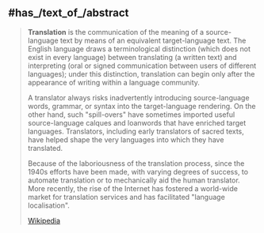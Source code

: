 ﻿---
has_id_wikidata: Q7553
practiced_by:
- '[[_Standards/WikiData/WD~translator,333634]]'
- '[[_Standards/WikiData/WD~exegete,21185790]]'
studied_in: "[[_Standards/WikiData/WD~translation studies,501778]]"
described_by_source: "[[_Standards/WikiData/WD~Encyclopædia Britannica 11th edition,867541]]"
subclass_of:
- "[[_Standards/WikiData/WD~human communication,1066689]]"
- '[[_Standards/WikiData/WD~transformation,65757353]]'
instance_of:
- '[[_Standards/WikiData/WD~craft,2207288]]'
- "[[_Standards/WikiData/WD~academic major,4671286]]"
- '[[_Standards/WikiData/WD~service,7406919]]'
- '[[_Standards/WikiData/WD~occupation,12737077]]'
Krugosvet_article: gumanitarnye_nauki/lingvistika/PEREVOD.html
different_from:
- "[[_Standards/WikiData/WD~translated edition,21112633]]"
- "[[_Standards/WikiData/WD~translated work,125309905]]"
product_material_or_service_produced_or_provided: "[[_Standards/WikiData/WD~translated edition,21112633]]"
topic_s_main_template: "[[_Standards/WikiData/WD~Template_Translation info,106979019]]"
said_to_be_the_same_as: "[[_Standards/WikiData/WD~translating activity,115160303]]"
Baidu_Tieba_name: 翻译
MeSH_tree_code: L01.462.500.682.920
pronunciation_audio: "http://commons.wikimedia.org/wiki/Special:FilePath/De-%C3%9Cbersetzung2.ogg"
Libris-URI: gdsvtxz01ctbbm0
icon: "http://commons.wikimedia.org/wiki/Special:FilePath/Icon%20Translate%20to%20Gujarati.png"
Wikidata_property: translation
OmegaWiki_Defined_Meaning: 7173
image: "http://commons.wikimedia.org/wiki/Special:FilePath/Rosetta%20Stone.JPG"
U_S_National_Archives_Identifier: 10632699
Commons_category: Translation
---

## #has_/text_of_/abstract 

> **Translation** is the communication of the meaning of a source-language text by means of an equivalent target-language text. The English language draws a terminological distinction (which does not exist in every language) between translating (a written text) and interpreting (oral or signed communication between users of different languages); under this distinction, translation can begin only after the appearance of writing within a language community.
>
> A translator always risks inadvertently introducing source-language words, grammar, or syntax into the target-language rendering. On the other hand, such "spill-overs" have sometimes imported useful source-language calques and loanwords that have enriched target languages. Translators, including early translators of sacred texts, have helped shape the very languages into which they have translated.
>
> Because of the laboriousness of the translation process, since the 1940s efforts have been made, with varying degrees of success, to automate translation or to mechanically aid the human translator. More recently, the rise of the Internet has fostered a world-wide market for translation services and has facilitated "language localisation".
>
> [Wikipedia](https://en.wikipedia.org/wiki/Translation) 

